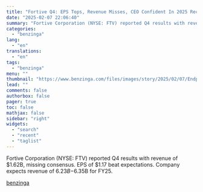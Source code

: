```yaml
---
title: "Fortive Q4: EPS Tops, Revenue Misses, CEO Confident In 2025 Recovery"
date: "2025-02-07 22:06:40"
summary: "Fortive Corporation (NYSE: FTV) reported Q4 results with revenue of $1.62B, missing consensus. EPS of $1.17 beat expectations. Company expects revenue of $6.23B-$6.35B for FY25."
categories:
  - "benzinga"
lang:
  - "en"
translations:
  - "en"
tags:
  - "benzinga"
menu: ""
thumbnail: "https://www.benzinga.com/files/images/story/2025/02/07/Endpoint-Security---Endpoint-Protection-.jpeg"
lead: ""
comments: false
authorbox: false
pager: true
toc: false
mathjax: false
sidebar: "right"
widgets:
  - "search"
  - "recent"
  - "taglist"
---
```


Fortive Corporation (NYSE: FTV) reported Q4 results with revenue of $1.62B, missing consensus. EPS of $1.17 beat expectations. Company expects revenue of $6.23B-$6.35B for FY25.

[benzinga](https://www.benzinga.com/news/earnings/25/02/43559885/fortive-q4-eps-tops-revenue-misses-ceo-confident-in-2025-recovery)
